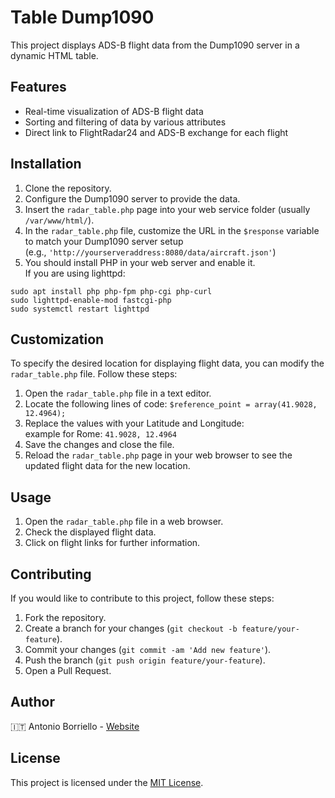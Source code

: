 # Table Dump1090

This project displays ADS-B flight data from the Dump1090 server in a dynamic HTML table.

## Features

- Real-time visualization of ADS-B flight data
- Sorting and filtering of data by various attributes
- Direct link to FlightRadar24 and ADS-B exchange for each flight

## Installation

1. Clone the repository.
2. Configure the Dump1090 server to provide the data.
3. Insert the `radar_table.php` page into your web service folder (usually `/var/www/html/`).
4. In the `radar_table.php` file, customize the URL in the `$response` variable to match your Dump1090 server setup  
(e.g., `'http://yourserveraddress:8080/data/aircraft.json'`)
5. You should install PHP in your web server and enable it.    
If you are using lighttpd:  
```
sudo apt install php php-fpm php-cgi php-curl
sudo lighttpd-enable-mod fastcgi-php
sudo systemctl restart lighttpd​
```
## Customization

To specify the desired location for displaying flight data, you can modify the `radar_table.php` file. Follow these steps:

1. Open the `radar_table.php` file in a text editor.
2. Locate the following lines of code:
`$reference_point = array(41.9028, 12.4964);`
3. Replace the values with your Latitude and Longitude:  
example for Rome: `41.9028, 12.4964`
4. Save the changes and close the file.
5. Reload the `radar_table.php` page in your web browser to see the updated flight data for the new location.


## Usage

1. Open the `radar_table.php` file in a web browser.
2. Check the displayed flight data.
3. Click on flight links for further information.

## Contributing

If you would like to contribute to this project, follow these steps:

1. Fork the repository.
2. Create a branch for your changes (`git checkout -b feature/your-feature`).
3. Commit your changes (`git commit -am 'Add new feature'`).
4. Push the branch (`git push origin feature/your-feature`).
5. Open a Pull Request.

## Author

🇮🇹   Antonio Borriello - [Website](https://antonioborriello.wordpress.com)

## License

This project is licensed under the [MIT License](LICENSE).
